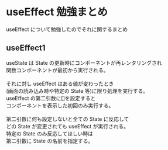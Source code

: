 # useEffect 勉強まとめ

useEffect について勉強したのでそれに関するまとめ

## useEffect1

useState は State の更新時にコンポーネントが再レンタリングされ<br>
関数コンポーネントが最初から実行される。<br><br>
それに対し useEffect はある値が変わったとき<br>
(画面の読み込み時や特定の State 等)に限り処理を実行する。<br>
useEffect の第二引数に[]を設定すると<br>
コンポーネントを表示した初回のみ実行する。<br><br>
第二引数に何も設定しないと全ての State に反応して<br>
どの State が変更されても useEffect が実行される。<br>
特定の State のみ反応してほしい時は<br>
第二引数に State の名前を指定する。<br><br>
